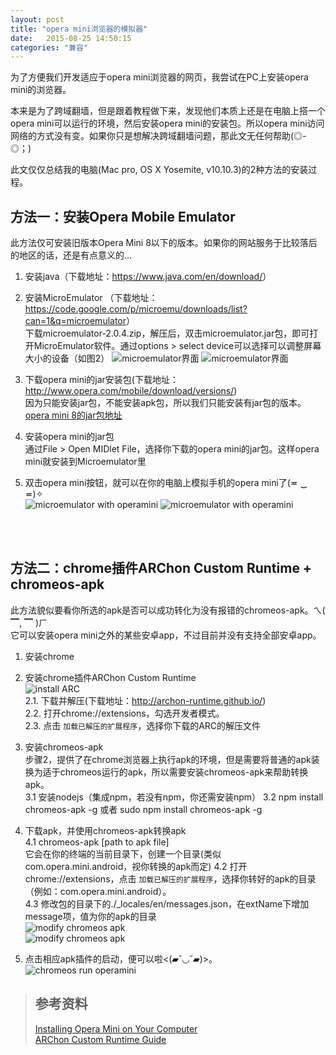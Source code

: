 ```yaml
---
layout: post
title: "opera mini浏览器的模拟器"
date:   2015-08-25 14:50:15
categories: "兼容"
---
```

为了方便我们开发适应于opera mini浏览器的网页，我尝试在PC上安装opera mini的浏览器。  

本来是为了跨域翻墙，但是跟着教程做下来，发现他们本质上还是在电脑上搭一个opera mini可以运行的环境，然后安装opera mini的安装包。所以opera mini访问网络的方式没有变。如果你只是想解决跨域翻墙问题，那此文无任何帮助(◎-◎；)

此文仅仅总结我的电脑(Mac pro, OS X Yosemite, v10.10.3)的2种方法的安装过程。

## 方法一：安装Opera Mobile Emulator
此方法仅可安装旧版本Opera Mini 8以下的版本。如果你的网站服务于比较落后的地区的话，还是有点意义的...

1. 安装java（下载地址：<https://www.java.com/en/download/>）  

2. 安装MicroEmulator （下载地址：<https://code.google.com/p/microemu/downloads/list?can=1&q=microemulator>）  
下载microemulator-2.0.4.zip，解压后，双击microemulator.jar包，即可打开MicroEmulator软件。通过options > select device可以选择可以调整屏幕大小的设备（如图2）
![microemulator界面](/images/opera-mini-emulator/microEmulator1.png "microemulator view")
![microemulator界面](/images/opera-mini-emulator/microEmulator2.png "microemulator view")
3. 下载opera mini的jar安装包(下载地址：<http://www.opera.com/mobile/download/versions/>)  
因为只能安装jar包，不能安装apk包，所以我们只能安装有jar包的版本。  
[opera mini 8的jar包地址](http://mini.opera.com/download-7/opera-mini-latest-advanced-all.jar?no_redir&ismobile=false)  

4. 安装opera mini的jar包  
通过File > Open MIDlet File，选择你下载的opera mini的jar包。这样opera mini就安装到Microemulator里

5. 双击opera mini按钮，就可以在你的电脑上模拟手机的opera mini了(≖ ‿ ≖)✧  
![microemulator with operamini](/images/opera-mini-emulator/microEmulatorOperamini.png "microemulator with operamini")
![microemulator with operamini](/images/opera-mini-emulator/microEmulatorOperamini1.png "microemulator with operamini")


<br/><br/>

## 方法二：chrome插件ARChon Custom Runtime + chromeos-apk
此方法貌似要看你所选的apk是否可以成功转化为没有报错的chromeos-apk。ㄟ( ▔, ▔ )ㄏ  
它可以安装opera mini之外的某些安卓app，不过目前并没有支持全部安卓app。

1. 安装chrome
2. 安装chrome插件ARChon Custom Runtime  
![install ARC](/images/opera-mini-emulator/ARC1.png "install ARC")  
2.1. 下载并解压(下载地址：<http://archon-runtime.github.io/>)  
2.2. 打开chrome://extensions，勾选开发者模式。  
2.3. 点击 `加载已解压的扩展程序`，选择你下载的ARC的解压文件
3. 安装chromeos-apk  
步骤2，提供了在chrome浏览器上执行apk的环境，但是需要将普通的apk装换为适于chromeos运行的apk，所以需要安装chromeos-apk来帮助转换apk。  
3.1 安装nodejs（集成npm，若没有npm，你还需安装npm）
3.2 npm install chromeos-apk -g 或者 sudo npm install chromeos-apk -g
4. 下载apk，并使用chromeos-apk转换apk  
4.1 chromeos-apk [path to apk file]  
它会在你的终端的当前目录下，创建一个目录(类似 com.opera.mini.android，视你转换的apk而定)
4.2 打开chrome://extensions，点击 `加载已解压的扩展程序`，选择你转好的apk的目录（例如：com.opera.mini.android）。  
4.3 修改包的目录下的./_locales/en/messages.json，在extName下增加message项，值为你的apk的目录  
![modify chromeos apk](/images/opera-mini-emulator/chromeosapk1.png "modify chromeos apk")  
![modify chromeos apk](/images/opera-mini-emulator/chromeosapk2.png "modify chromeos apk")  

5. 点击相应apk插件的启动，便可以啦<(▰˘◡˘▰)>。  
![chromeos run operamini](/images/opera-mini-emulator/chromeosoperamini.png "chromeos run operamini")  


> ## 参考资料
> 
> [Installing Opera Mini on Your Computer](https://dev.opera.com/articles/installing-opera-mini-on-your-computer/)  
> [ARChon Custom Runtime Guide](https://github.com/vladikoff/chromeos-apk/blob/master/archon.md)
